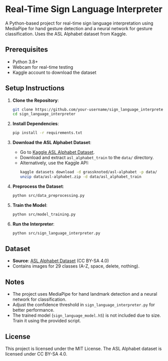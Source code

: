 # Real-Time Sign Language Interpreter

A Python-based project for real-time sign language interpretation using MediaPipe for hand gesture detection and a neural network for gesture classification. Uses the ASL Alphabet dataset from Kaggle.

## Prerequisites
- Python 3.8+
- Webcam for real-time testing
- Kaggle account to download the dataset

## Setup Instructions
1. **Clone the Repository**:
   ```bash
   git clone https://github.com/your-username/sign_language_interpreter.git
   cd sign_language_interpreter
   ```

2. **Install Dependencies**:
   ```bash
   pip install -r requirements.txt
   ```

3. **Download the ASL Alphabet Dataset**:
   - Go to [Kaggle ASL Alphabet Dataset](https://www.kaggle.com/datasets/grassknoted/asl-alphabet).
   - Download and extract `asl_alphabet_train` to the `data/` directory.
   - Alternatively, use the Kaggle API:
     ```bash
     kaggle datasets download -d grassknoted/asl-alphabet -p data/
     unzip data/asl-alphabet.zip -d data/asl_alphabet_train
     ```

4. **Preprocess the Dataset**:
   ```bash
   python src/data_preprocessing.py
   ```

5. **Train the Model**:
   ```bash
   python src/model_training.py
   ```

6. **Run the Interpreter**:
   ```bash
   python src/sign_language_interpreter.py
   ```

## Dataset
- **Source**: [ASL Alphabet Dataset](https://www.kaggle.com/datasets/grassknoted/asl-alphabet) (CC BY-SA 4.0)
- Contains images for 29 classes (A-Z, space, delete, nothing).

## Notes
- The project uses MediaPipe for hand landmark detection and a neural network for classification.
- Adjust the confidence threshold in `sign_language_interpreter.py` for better performance.
- The trained model (`sign_language_model.h5`) is not included due to size. Train it using the provided script.

## License
This project is licensed under the MIT License. The ASL Alphabet dataset is licensed under CC BY-SA 4.0.